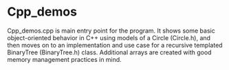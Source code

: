 # Cpp_demos

Cpp_demos.cpp is main entry point for the program. It shows some basic object-oriented behavior in C++ using models of a Circle (Circle.h), and then moves on to an implementation and use case for a recursive templated BinaryTree (BinaryTree.h) class. Additional arrays are created with good memory management practices in mind.
